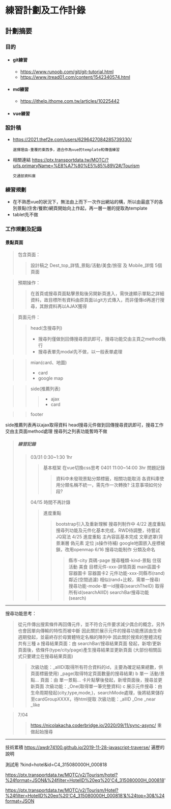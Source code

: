 # 練習計劃及工作計錄
## 計劃摘要
### 目的
* #### git練習
    * https://www.runoob.com/git/git-tutorial.html
    * https://www.itread01.com/content/1542340574.html 

* #### md練習
    * https://ithelp.ithome.com.tw/articles/10225442

* #### vue練習
### 設計稿
* https://2021.thef2e.com/users/6296427084285739330/

    `選擇理由-重覆的東西多，適合作為vue的template和傳值練習`

* 相關連結
https://ptx.transportdata.tw/MOTC/?urls.primaryName=%E8%A7%80%E5%85%89V2#/Tourism

    `交通部資料庫`


### 練習規劃
* 在不熟悉vue的狀況下，無法由上而下一次作出網站的構，所以由最底下的各別景點(住舍/餐飲)網頁開始向上作起，再一層一層的提取為template
* tablet先不做

### 工作規劃及記錄
 #### 景點頁面
>包含頁面：
>>設計稿之 Dest_top_詳情_景點/活動/美食/旅宿 及 Mobile_詳情 5個頁面

>預期操作：
>>在首頁或搜尋頁面點擊景點後另開新頁進入，需快速顯示單點之詳細資料，故目標所有資料由原頁面以git方式傳入，而非僅傳id再進行搜尋，其餘資料再以AJAX獲得


>頁面元件：
>>head(含搜尋列)
>>* 搜尋列僅做到回傳搜尋資訊即可，搜尋功能交由主頁之method執行
>>* 搜尋表單先modal先不做，以一般表單處理

>>mian(card、地圖)
>>* card
>>* google map


>>side(推薦列表)
>>>* ajax 
>>>* card

>>footer

side推薦列表再以ajax取得資料
head搜尋元件做到回傳搜尋資訊即可，搜尋工作交由主頁面method處理
搜尋列之列表功能暫時不做

> ##### 練習記錄
>> 03/31 0:30~1:30 1hr
>>>基本框架 在vue切換css思考
>>0401 11:00~14:00 3hr
>>>問題記錄
>>>>資料中未發現景點分類標籤，相關功能取消
>>>>各資料庫使用分類名稱不統一，需先作一次轉換?
>>>>注意事項如何分段?
>>>>
>> 04/15 時間不再計錄
>>> 進度重點
>>>>bootstrap引入及重新理解
>>>>搜尋列制作中
>> 4/22
>>>進度重點
>>>>搜尋列功能及元件化基本完成，RWD待調整，待嘗試JQ寫法
>> 4/25
>>>進度重點
>>>>主內容區基本完成
>>>>文章遮罩(背景漸層 偽元素 定位 js操作待補)
>>>>google地圖嵌入座標被鎖，改用openmap
>> 6/16
>>>搜尋功能制作
>>>>分類及命名
>>>>>縣市-city
>>>>>頁碼-page
>>>>>搜尋種類-kind-景點 住宿 活動 美食
>>>>>目標元件-xxx-詳情頁面 main區圖卡 容器圖卡 容器圖卡2
>>>>元件功能-xxx-同縣市(rand) 鄰近(空間過濾) 相似(rand+比較，需單一搜尋)
>>>>搜尋功能-mode-單一id搜尋(searchTheID)  取得所有id(searchAllID) searchBar搜尋功能(search)
-------
搜尋功能思考：
>從元件傳出搜索條件再回傳元件，並不符合元件要求減少偶合的概念，另外也會因單向傳輸的特性而被中斷
>因此關於展示元件的搜尋功能應該由生命週期發起，並最終存於母實體特定名稱的陣列中
>因此關於搜索的整體流程共有三種
>a 搜尋結果頁面：由 searchBar/搜尋結果頁面 發起，新增/更新 頁面後，依條件(type/city/page)產生搜尋結果並更新頁面
>(大部份相關函式只要建立在搜尋結果頁面)
>>次級功能：_allID(取得所有符合資料的id，主要為確定結果總數，供頁面標籤使用)
>>         _page(取得特定頁面數量的搜尋結果)
>b 單一 活動/景點… 頁面：由 單一景點… 卡片點擊後發起，新增頁面後，搜尋並更新頁面
>>次級功能：_One(取得單一筆完整資料)
>c 展示元件搜尋：由生命周期發起(city,type,mode,)，searchMode處理，後將結果儲存至cardGroupXXXX，待html提取
>>次級功能：_allID _One _near _like 


>7/04
>>https://nicolakacha.coderbridge.io/2020/09/11/sync-async/
>>重做起始搜尋
---------------
技術累積
https://awdr74100.github.io/2019-11-28-javascript-traverse/
遍歷的說明

測試用
?kind=hotel&id=C4_315080000H_000818

https://ptx.transportdata.tw/MOTC/v2/Tourism/hotel?%24format=JSON&%24filter=HotelID%20eq%20'C4_315080000H_000818'

https://ptx.transportdata.tw/MOTC/v2/Tourism/Hotel?%24filter=HotelID%20eq%20'C4_315080000H_000818'&%24top=30&%24format=JSON